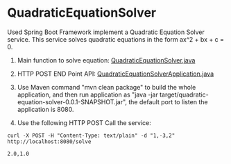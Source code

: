 # QuadraticEquationSolver

Used Spring Boot Framework implement a Quadratic Equation Solver service. This service solves quadratic equations in the form ax^2 + bx + c = 0.

1. Main function to solve equation: [QuadraticEquationSolver.java](https://github.com/chenzhengkai/QuadraticEquationSolver/blob/main/src/main/java/com/td/zhengkai/QuadraticEquationSolver/QuadraticEquationSolver.java)

2. HTTP POST END Point API: [QuadraticEquationSolverApplication.java](https://github.com/chenzhengkai/QuadraticEquationSolver/blob/main/src/main/java/com/td/zhengkai/QuadraticEquationSolver/QuadraticEquationSolverApplication.java)


3. Use Maven command "mvn clean package" to build the whole application, and then run application as "java -jar target/quadratic-equation-solver-0.0.1-SNAPSHOT.jar",  the default port to listen the application is 8080.

4. Use the following HTTP POST Call the service:

`curl -X POST -H "Content-Type: text/plain" -d "1,-3,2" http://localhost:8080/solve`

`2.0,1.0`

